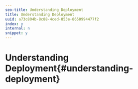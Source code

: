 ```yaml
---
seo-title: Understanding Deployment
title: Understanding Deployment
uuid: a73c804b-8c88-4ced-853e-8650994477f2
index: y
internal: n
snippet: y
---
```


# Understanding Deployment{#understanding-deployment}

